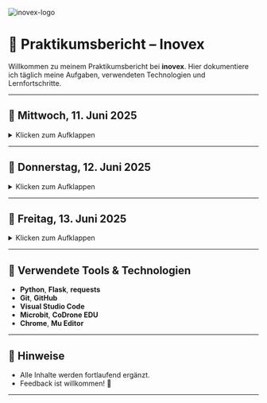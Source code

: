 ![inovex-logo](https://github.com/Hernri-Leo/Praktikum-Inovex/blob/main/assets/inovex-logo.png)

# 📝 Praktikumsbericht – Inovex

Willkommen zu meinem Praktikumsbericht bei **inovex**. Hier dokumentiere ich täglich meine Aufgaben, verwendeten Technologien und Lernfortschritte.

---

## 📅 Mittwoch, 11. Juni 2025

<details>
<summary>Klicken zum Aufklappen</summary>

| Uhrzeit      | Tätigkeit                                                   | Tools/Technologien     |
|--------------|-------------------------------------------------------------|-------------------------|
| 09:00–09:30  | Rundgang durch die Räumlichkeiten                           | —                       |
| 09:30–10:00  | Vorstellung der Projekte                                     | —                       |
| 10:00–10:30  | Einführung in GitHub                                         | GitHub                  |
| 10:30–11:00  | Projektstart: Microbit Car                                   | Chrome                  |
| 11:00–11:30  | GitHub-Bericht schreiben                                     | Chrome                  |
| 11:30–12:00  | Arbeiten an Microbit-Projekt & GitHub                        | Chrome                  |
| 12:00–12:30  | Weiterarbeit am Microbit Car                                 | Chrome                  |
| 12:30–13:00  | **Mittagspause**                                             | —                       |
| 13:00–13:30  | Einführung: [Leuchtkäfer (Glowbug)](https://python-online.ch/index.php?inhalt_links=robotik/navigation.inc.php&inhalt_mitte=robotik/mb/crashCourse.inc.php) – Python | Chrome                  |
| 13:30–14:00  | Besprechung, Git                                             | Git                     |
| 14:00–14:30  | Microbit: Musik & Sounds                                     | Chrome                  |
| 14:30–16:30  | Arbeiten mit [CoDrone EDU](https://www.robolink.com/products/codrone-edu) | Chrome              |
| 16:30–18:00  | Weiterentwicklung Microbit Car                               | Chrome                  |

</details>

---

## 📅 Donnerstag, 12. Juni 2025

<details>
<summary>Klicken zum Aufklappen</summary>

| Uhrzeit      | Tätigkeit                                | Tools/Technologien      |
|--------------|------------------------------------------|--------------------------|
| 09:00–09:30  | Projekt: Wetter-API mit Python            | Chrome                   |
| 09:30–12:00  | Einrichtung: Visual Studio Code & Python | Visual Studio Code, Python |
| 12:00–13:00  | **Mittagspause**                          | —                        |
| 13:00–15:00  | Projektarbeit: Wetter-API mit Python      | Python                   |
| 15:00–18:30  | Weiterarbeit: Microbit Car                | Python                   |

</details>

---

## 📅 Freitag, 13. Juni 2025

<details>
<summary>Klicken zum Aufklappen</summary>

| Uhrzeit      | Tätigkeit                    | Tools/Technologien |
|--------------|------------------------------|--------------------|
| 09:00–12:00  | Projektarbeit: Microbit Car  | Python             |
| 12:00–13:00  | **Mittagspause**             | —                  |
| 13:00–14:00  | Fortsetzung Microbit Car     | Python             |
| 14:00–18:00  | (Platz für weitere Einträge) | —                  |

</details>

---

## 🔧 Verwendete Tools & Technologien

- **Python**, **Flask**, **requests**
- **Git**, **GitHub**
- **Visual Studio Code**
- **Microbit**, **CoDrone EDU**
- **Chrome**, **Mu Editor**

---

## 📌 Hinweise

- Alle Inhalte werden fortlaufend ergänzt.
- Feedback ist willkommen! 🙂

---
